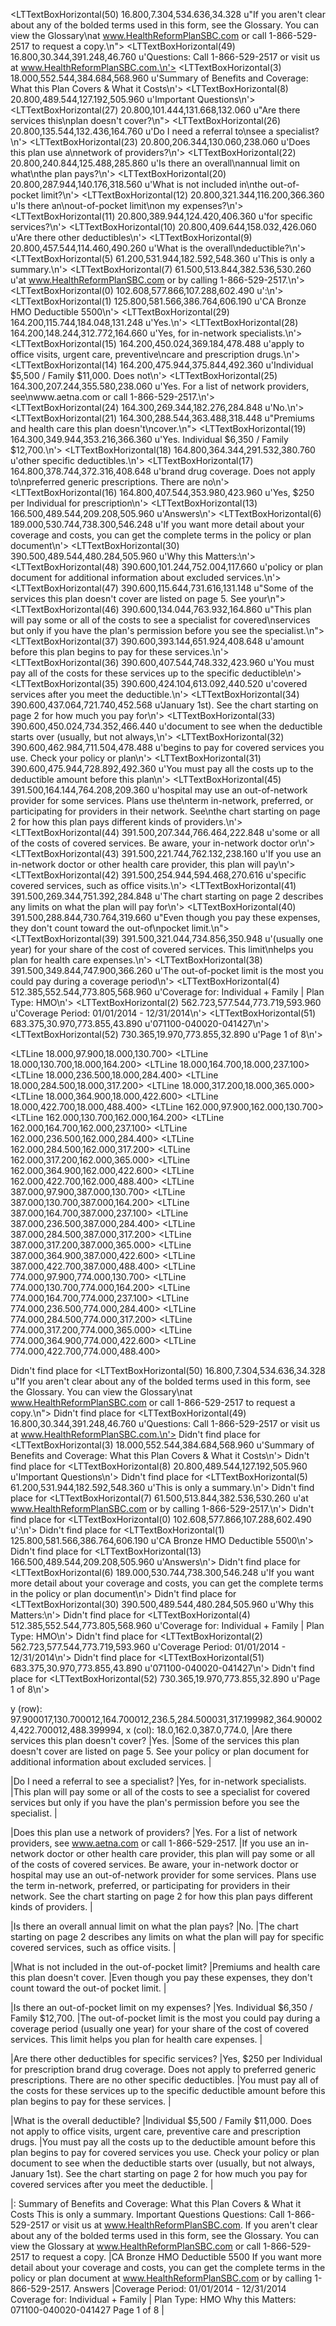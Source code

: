 
<LTTextBoxHorizontal(50) 16.800,7.304,534.636,34.328 u"If you aren't clear about any of the bolded terms used in this form, see the Glossary. You can view the Glossary\nat www.HealthReformPlanSBC.com or call 1-866-529-2517 to request a copy.\n">
<LTTextBoxHorizontal(49) 16.800,30.344,391.248,46.760 u'Questions: Call 1-866-529-2517 or visit us at www.HealthReformPlanSBC.com.\n'>
<LTTextBoxHorizontal(3) 18.000,552.544,384.684,568.960 u'Summary of Benefits and Coverage: What this Plan Covers & What it Costs\n'>
<LTTextBoxHorizontal(8) 20.800,489.544,127.192,505.960 u'Important Questions\n'>
<LTTextBoxHorizontal(27) 20.800,101.444,131.668,132.060 u"Are there services this\nplan doesn't cover?\n">
<LTTextBoxHorizontal(26) 20.800,135.544,132.436,164.760 u'Do I need a referral to\nsee a specialist?\n'>
<LTTextBoxHorizontal(23) 20.800,206.344,130.060,238.060 u'Does this plan use a\nnetwork of providers?\n'>
<LTTextBoxHorizontal(22) 20.800,240.844,125.488,285.860 u'Is there an overall\nannual limit on what\nthe plan pays?\n'>
<LTTextBoxHorizontal(20) 20.800,287.944,140.176,318.560 u'What is not included in\nthe out-of-pocket limit?\n'>
<LTTextBoxHorizontal(12) 20.800,321.344,116.200,366.360 u'Is there an\nout-of-pocket limit\non my expenses?\n'>
<LTTextBoxHorizontal(11) 20.800,389.944,124.420,406.360 u'for specific services?\n'>
<LTTextBoxHorizontal(10) 20.800,409.644,158.032,426.060 u'Are there other deductibles\n'>
<LTTextBoxHorizontal(9) 20.800,457.544,114.460,490.260 u'What is the overall\ndeductible?\n'>
<LTTextBoxHorizontal(5) 61.200,531.944,182.592,548.360 u'This is only a summary.\n'>
<LTTextBoxHorizontal(7) 61.500,513.844,382.536,530.260 u'at www.HealthReformPlanSBC.com or by calling 1-866-529-2517.\n'>
<LTTextBoxHorizontal(0) 102.608,577.866,107.288,602.490 u':\n'>
<LTTextBoxHorizontal(1) 125.800,581.566,386.764,606.190 u'CA Bronze HMO Deductible 5500\n'>
<LTTextBoxHorizontal(29) 164.200,115.744,184.048,131.248 u'Yes.\n'>
<LTTextBoxHorizontal(28) 164.200,148.244,312.772,164.660 u'Yes, for in-network specialists.\n'>
<LTTextBoxHorizontal(15) 164.200,450.024,369.184,478.488 u'apply to office visits, urgent care, preventive\ncare and prescription drugs.\n'>
<LTTextBoxHorizontal(14) 164.200,475.944,375.844,492.360 u'Individual $5,500 / Family $11,000. Does not\n'>
<LTTextBoxHorizontal(25) 164.300,207.244,355.580,238.060 u'Yes. For a list of network providers, see\nwww.aetna.com or call 1-866-529-2517.\n'>
<LTTextBoxHorizontal(24) 164.300,269.344,182.276,284.848 u'No.\n'>
<LTTextBoxHorizontal(21) 164.300,288.544,363.488,318.448 u"Premiums and health care this plan doesn't\ncover.\n">
<LTTextBoxHorizontal(19) 164.300,349.944,353.216,366.360 u'Yes. Individual $6,350 / Family $12,700.\n'>
<LTTextBoxHorizontal(18) 164.800,364.344,291.532,380.760 u'other specific deductibles.\n'>
<LTTextBoxHorizontal(17) 164.800,378.744,372.316,408.648 u'brand drug coverage. Does not apply to\npreferred generic prescriptions. There are no\n'>
<LTTextBoxHorizontal(16) 164.800,407.544,353.980,423.960 u'Yes, $250 per Individual for prescription\n'>
<LTTextBoxHorizontal(13) 166.500,489.544,209.208,505.960 u'Answers\n'>
<LTTextBoxHorizontal(6) 189.000,530.744,738.300,546.248 u'If you want more detail about your coverage and costs, you can get the complete terms in the policy or plan document\n'>
<LTTextBoxHorizontal(30) 390.500,489.544,480.284,505.960 u'Why this Matters:\n'>
<LTTextBoxHorizontal(48) 390.600,101.244,752.004,117.660 u'policy or plan document for additional information about excluded services.\n'>
<LTTextBoxHorizontal(47) 390.600,115.644,731.616,131.148 u"Some of the services this plan doesn't cover are listed on page 5. See your\n">
<LTTextBoxHorizontal(46) 390.600,134.044,763.932,164.860 u"This plan will pay some or all of the costs to see a specialist for covered\nservices but only if you have the plan's permission before you see the specialist.\n">
<LTTextBoxHorizontal(37) 390.600,393.144,651.924,408.648 u'amount before this plan begins to pay for these services.\n'>
<LTTextBoxHorizontal(36) 390.600,407.544,748.332,423.960 u'You must pay all of the costs for these services up to the specific deductible\n'>
<LTTextBoxHorizontal(35) 390.600,424.104,613.092,440.520 u'covered services after you meet the deductible.\n'>
<LTTextBoxHorizontal(34) 390.600,437.064,721.740,452.568 u'January 1st). See the chart starting on page 2 for how much you pay for\n'>
<LTTextBoxHorizontal(33) 390.600,450.024,734.352,466.440 u'document to see when the deductible starts over (usually, but not always,\n'>
<LTTextBoxHorizontal(32) 390.600,462.984,711.504,478.488 u'begins to pay for covered services you use. Check your policy or plan\n'>
<LTTextBoxHorizontal(31) 390.600,475.944,728.892,492.360 u'You must pay all the costs up to the deductible amount before this plan\n'>
<LTTextBoxHorizontal(45) 391.500,164.144,764.208,209.360 u'hospital may use an out-of-network provider for some services. Plans use the\nterm in-network, preferred, or participating for providers in their network. See\nthe chart starting on page 2 for how this plan pays different kinds of providers.\n'>
<LTTextBoxHorizontal(44) 391.500,207.344,766.464,222.848 u'some or all of the costs of covered services. Be aware, your in-network doctor or\n'>
<LTTextBoxHorizontal(43) 391.500,221.744,762.132,238.160 u'If you use an in-network doctor or other health care provider, this plan will pay\n'>
<LTTextBoxHorizontal(42) 391.500,254.944,594.468,270.616 u'specific covered services, such as office visits.\n'>
<LTTextBoxHorizontal(41) 391.500,269.344,751.392,284.848 u'The chart starting on page 2 describes any limits on what the plan will pay for\n'>
<LTTextBoxHorizontal(40) 391.500,288.844,730.764,319.660 u"Even though you pay these expenses, they don't count toward the out-of\npocket limit.\n">
<LTTextBoxHorizontal(39) 391.500,321.044,734.856,350.948 u'(usually one year) for your share of the cost of covered services. This limit\nhelps you plan for health care expenses.\n'>
<LTTextBoxHorizontal(38) 391.500,349.844,747.900,366.260 u'The out-of-pocket limit is the most you could pay during a coverage period\n'>
<LTTextBoxHorizontal(4) 512.385,552.544,773.805,568.960 u'Coverage for: Individual + Family | Plan Type: HMO\n'>
<LTTextBoxHorizontal(2) 562.723,577.544,773.719,593.960 u'Coverage Period: 01/01/2014 - 12/31/2014\n'>
<LTTextBoxHorizontal(51) 683.375,30.970,773.855,43.890 u'071100-040020-041427\n'>
<LTTextBoxHorizontal(52) 730.365,19.970,773.855,32.890 u'Page 1 of 8\n'>

<LTLine 18.000,97.900,18.000,130.700>
<LTLine 18.000,130.700,18.000,164.200>
<LTLine 18.000,164.700,18.000,237.100>
<LTLine 18.000,236.500,18.000,284.400>
<LTLine 18.000,284.500,18.000,317.200>
<LTLine 18.000,317.200,18.000,365.000>
<LTLine 18.000,364.900,18.000,422.600>
<LTLine 18.000,422.700,18.000,488.400>
<LTLine 162.000,97.900,162.000,130.700>
<LTLine 162.000,130.700,162.000,164.200>
<LTLine 162.000,164.700,162.000,237.100>
<LTLine 162.000,236.500,162.000,284.400>
<LTLine 162.000,284.500,162.000,317.200>
<LTLine 162.000,317.200,162.000,365.000>
<LTLine 162.000,364.900,162.000,422.600>
<LTLine 162.000,422.700,162.000,488.400>
<LTLine 387.000,97.900,387.000,130.700>
<LTLine 387.000,130.700,387.000,164.200>
<LTLine 387.000,164.700,387.000,237.100>
<LTLine 387.000,236.500,387.000,284.400>
<LTLine 387.000,284.500,387.000,317.200>
<LTLine 387.000,317.200,387.000,365.000>
<LTLine 387.000,364.900,387.000,422.600>
<LTLine 387.000,422.700,387.000,488.400>
<LTLine 774.000,97.900,774.000,130.700>
<LTLine 774.000,130.700,774.000,164.200>
<LTLine 774.000,164.700,774.000,237.100>
<LTLine 774.000,236.500,774.000,284.400>
<LTLine 774.000,284.500,774.000,317.200>
<LTLine 774.000,317.200,774.000,365.000>
<LTLine 774.000,364.900,774.000,422.600>
<LTLine 774.000,422.700,774.000,488.400>

Didn't find place for <LTTextBoxHorizontal(50) 16.800,7.304,534.636,34.328 u"If you aren't clear about any of the bolded terms used in this form, see the Glossary. You can view the Glossary\nat www.HealthReformPlanSBC.com or call 1-866-529-2517 to request a copy.\n">
Didn't find place for <LTTextBoxHorizontal(49) 16.800,30.344,391.248,46.760 u'Questions: Call 1-866-529-2517 or visit us at www.HealthReformPlanSBC.com.\n'>
Didn't find place for <LTTextBoxHorizontal(3) 18.000,552.544,384.684,568.960 u'Summary of Benefits and Coverage: What this Plan Covers & What it Costs\n'>
Didn't find place for <LTTextBoxHorizontal(8) 20.800,489.544,127.192,505.960 u'Important Questions\n'>
Didn't find place for <LTTextBoxHorizontal(5) 61.200,531.944,182.592,548.360 u'This is only a summary.\n'>
Didn't find place for <LTTextBoxHorizontal(7) 61.500,513.844,382.536,530.260 u'at www.HealthReformPlanSBC.com or by calling 1-866-529-2517.\n'>
Didn't find place for <LTTextBoxHorizontal(0) 102.608,577.866,107.288,602.490 u':\n'>
Didn't find place for <LTTextBoxHorizontal(1) 125.800,581.566,386.764,606.190 u'CA Bronze HMO Deductible 5500\n'>
Didn't find place for <LTTextBoxHorizontal(13) 166.500,489.544,209.208,505.960 u'Answers\n'>
Didn't find place for <LTTextBoxHorizontal(6) 189.000,530.744,738.300,546.248 u'If you want more detail about your coverage and costs, you can get the complete terms in the policy or plan document\n'>
Didn't find place for <LTTextBoxHorizontal(30) 390.500,489.544,480.284,505.960 u'Why this Matters:\n'>
Didn't find place for <LTTextBoxHorizontal(4) 512.385,552.544,773.805,568.960 u'Coverage for: Individual + Family | Plan Type: HMO\n'>
Didn't find place for <LTTextBoxHorizontal(2) 562.723,577.544,773.719,593.960 u'Coverage Period: 01/01/2014 - 12/31/2014\n'>
Didn't find place for <LTTextBoxHorizontal(51) 683.375,30.970,773.855,43.890 u'071100-040020-041427\n'>
Didn't find place for <LTTextBoxHorizontal(52) 730.365,19.970,773.855,32.890 u'Page 1 of 8\n'>

y (row): 
97.900017,130.700012,164.700012,236.5,284.500031,317.199982,364.900024,422.700012,488.399994,
x (col):
18.0,162.0,387.0,774.0,
|Are there services this
plan doesn't cover?
|Yes.
|Some of the services this plan doesn't cover are listed on page 5. See your
policy or plan document for additional information about excluded services.
|

|Do I need a referral to
see a specialist?
|Yes, for in-network specialists.
|This plan will pay some or all of the costs to see a specialist for covered
services but only if you have the plan's permission before you see the specialist.
|

|Does this plan use a
network of providers?
|Yes. For a list of network providers, see
www.aetna.com or call 1-866-529-2517.
|If you use an in-network doctor or other health care provider, this plan will pay
some or all of the costs of covered services. Be aware, your in-network doctor or
hospital may use an out-of-network provider for some services. Plans use the
term in-network, preferred, or participating for providers in their network. See
the chart starting on page 2 for how this plan pays different kinds of providers.
|

|Is there an overall
annual limit on what
the plan pays?
|No.
|The chart starting on page 2 describes any limits on what the plan will pay for
specific covered services, such as office visits.
|

|What is not included in
the out-of-pocket limit?
|Premiums and health care this plan doesn't
cover.
|Even though you pay these expenses, they don't count toward the out-of
pocket limit.
|

|Is there an
out-of-pocket limit
on my expenses?
|Yes. Individual $6,350 / Family $12,700.
|The out-of-pocket limit is the most you could pay during a coverage period
(usually one year) for your share of the cost of covered services. This limit
helps you plan for health care expenses.
|

|Are there other deductibles
for specific services?
|Yes, $250 per Individual for prescription
brand drug coverage. Does not apply to
preferred generic prescriptions. There are no
other specific deductibles.
|You must pay all of the costs for these services up to the specific deductible
amount before this plan begins to pay for these services.
|

|What is the overall
deductible?
|Individual $5,500 / Family $11,000. Does not
apply to office visits, urgent care, preventive
care and prescription drugs.
|You must pay all the costs up to the deductible amount before this plan
begins to pay for covered services you use. Check your policy or plan
document to see when the deductible starts over (usually, but not always,
January 1st). See the chart starting on page 2 for how much you pay for
covered services after you meet the deductible.
|

|:
Summary of Benefits and Coverage: What this Plan Covers & What it Costs
This is only a summary.
Important Questions
Questions: Call 1-866-529-2517 or visit us at www.HealthReformPlanSBC.com.
If you aren't clear about any of the bolded terms used in this form, see the Glossary. You can view the Glossary
at www.HealthReformPlanSBC.com or call 1-866-529-2517 to request a copy.
|CA Bronze HMO Deductible 5500
If you want more detail about your coverage and costs, you can get the complete terms in the policy or plan document
at www.HealthReformPlanSBC.com or by calling 1-866-529-2517.
Answers
|Coverage Period: 01/01/2014 - 12/31/2014
Coverage for: Individual + Family | Plan Type: HMO
Why this Matters:
071100-040020-041427
Page 1 of 8
|


